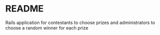 # README
Rails application for contestants to choose prizes and administrators to choose a random winner for each prize
